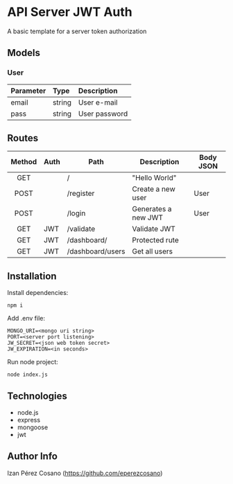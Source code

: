 # API Server JWT Auth
A basic template for a server token authorization

## Models

### User

| Parameter | Type | Description |
| :--- | :--- | :--- |
| email | string | User e-mail |
| pass | string | User password |

## Routes

| Method | Auth | Path | Description | Body JSON |
| :---: | --- | --- | --- | --- |
| GET | | / | "Hello World" | |
| POST | | /register | Create a new user | User |
| POST | | /login | Generates a new JWT | User |
| GET | JWT | /validate | Validate JWT | |
| GET | JWT | /dashboard/ | Protected rute | |
| GET | JWT | /dashboard/users | Get all users | |


## Installation

Install dependencies:

```
npm i
```

Add .env file:

```
MONGO_URI=<mongo uri string>
PORT=<server port listening>
JW_SECRET=<json web token secret>
JW_EXPIRATION=<in seconds>
```

Run node project:

```
node index.js
```

## Technologies

- node.js
- express
- mongoose
- jwt

## Author Info

Izan Pérez Cosano (https://github.com/eperezcosano)
